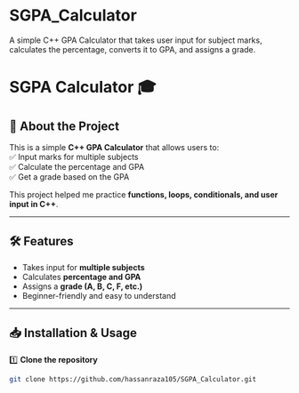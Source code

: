 # SGPA_Calculator
A simple C++ GPA Calculator that takes user input for subject marks, calculates the percentage, converts it to GPA, and assigns a grade.
# SGPA Calculator 🎓  

## 📌 About the Project  
This is a simple **C++ GPA Calculator** that allows users to:  
✅ Input marks for multiple subjects  
✅ Calculate the percentage and GPA  
✅ Get a grade based on the GPA  

This project helped me practice **functions, loops, conditionals, and user input in C++**.  

---

## 🛠️ Features  
- Takes input for **multiple subjects**  
- Calculates **percentage and GPA**  
- Assigns a **grade (A, B, C, F, etc.)**  
- Beginner-friendly and easy to understand  

---

## 📥 Installation & Usage  
1️⃣ **Clone the repository**  
```sh
git clone https://github.com/hassanraza105/SGPA_Calculator.git
